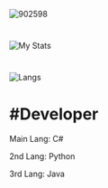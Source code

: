 


![902598](https://cdn.ghost143.de/profile.gif)
#
![My Stats](https://github-readme-stats.vercel.app/api?username=5XGhost143)
#
![Langs](https://github-readme-stats.vercel.app/api/top-langs?username=5XGhost143&show_icons=true&theme=tokyonight&layout=compact)


#  #Developer

Main Lang: C#


2nd Lang: Python


3rd Lang: Java

#
                                             
